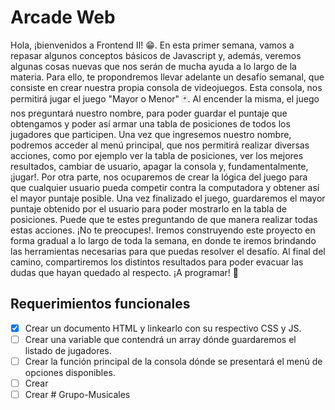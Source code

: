 # Arcade Web

Hola, ¡bienvenidos a Frontend II! 😁. En esta primer semana, vamos a repasar algunos conceptos básicos de Javascript y, además, veremos algunas cosas nuevas que nos serán de mucha ayuda a lo largo de la materia.
Para ello, te propondremos llevar adelante un desafío semanal, que consiste en crear nuestra propia consola de videojuegos.
Esta consola, nos permitirá jugar el juego "Mayor o Menor" 🃏.
Al encender la misma, el juego nos preguntará nuestro nombre, para poder guardar el puntaje que obtengamos y poder así armar una tabla de posiciones de todos los jugadores que participen.
Una vez que ingresemos nuestro nombre, podremos acceder al menú principal, que nos permitirá realizar diversas acciones, como por ejemplo ver la tabla de posiciones, ver los mejores resultados, cambiar de usuario, apagar la consola y, fundamentalmente, ¡jugar!.
Por otra parte, nos ocuparemos de crear la lógica del juego para que cualquier usuario pueda competir contra la computadora y obtener así el mayor puntaje posible. Una vez finalizado el juego, guardaremos el mayor puntaje obtenido por el usuario para poder mostrarlo en la tabla de posiciones.
Puede que te estes preguntando de que manera realizar todas estas acciones. ¡No te preocupes!. Iremos construyendo este proyecto en forma gradual a lo largo de toda la semana, en donde te iremos brindando las herramientas necesarias para que puedas resolver el desafío. Al final del camino, compartiremos los distintos resultados para poder evacuar las dudas que hayan quedado al respecto.
¡A programar! 🚀

## Requerimientos funcionales

- [x] Crear un documento HTML y linkearlo con su respectivo CSS y JS.
- [ ] Crear una variable que contendrá un array dónde guardaremos el listado de jugadores.
- [ ] Crear la función principal de la consola dónde se presentará el menú de opciones disponibles.
- [ ] Crear
- [ ] Crear
#   G r u p o - M u s i c a l e s  
 